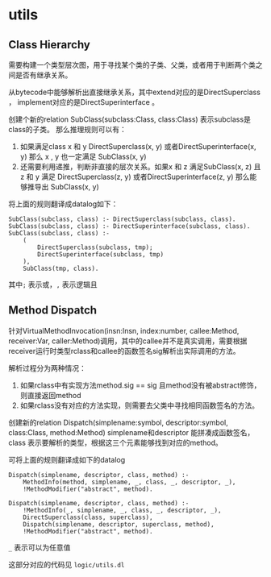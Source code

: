 # utils

## Class Hierarchy

需要构建一个类型层次图，用于寻找某个类的子类、父类，或者用于判断两个类之间是否有继承关系。

从bytecode中能够解析出直接继承关系，其中extend对应的是DirectSuperclass ， implement对应的是DirectSuperinterface 。

创建个新的relation SubClass(subclass:Class, class:Class) 表示subclass是class的子类。
那么推理规则可以有：

1. 如果满足class x 和 y DirectSuperclass(x, y) 或者DirectSuperinterface(x, y) 那么 x , y 也一定满足 SubClass(x, y)
2. 还需要利用递推，判断非直接的层次关系。如果x 和 z 满足SubClass(x, z) 且 z 和 y 满足 DirectSuperclass(z, y) 或者DirectSuperinterface(z, y) 那么能够推导出 SubClass(x, y)

将上面的规则翻译成datalog如下：

```
SubClass(subclass, class) :- DirectSuperclass(subclass, class).
SubClass(subclass, class) :- DirectSuperinterface(subclass, class).
SubClass(subclass, class) :- 
    (
        DirectSuperclass(subclass, tmp);
        DirectSuperinterface(subclass, tmp)
    ),
    SubClass(tmp, class).
```
其中`;` 表示或，`,` 表示逻辑且

## Method Dispatch

针对VirtualMethodInvocation(insn:Insn, index:number, callee:Method, receiver:Var, caller:Method)调用，其中的callee并不是真实调用，需要根据receiver运行时类型rclass和callee的函数签名sig解析出实际调用的方法。

解析过程分为两种情况：

1. 如果rclass中有实现方法method.sig == sig 且method没有被abstract修饰，则直接返回method
2. 如果rclass没有对应的方法实现，则需要去父类中寻找相同函数签名的方法。

创建新的relation Dispatch(simplename:symbol, descriptor:symbol, class:Class, method:Method) simplename和descriptor 能拼凑成函数签名，class 表示要解析的类型，根据这三个元素能够找到对应的method。

可将上面的规则翻译成如下的datalog

```
Dispatch(simplename, descriptor, class, method) :-
    MethodInfo(method, simplename, _, class, _, descriptor, _),
    !MethodModifier("abstract", method).

Dispatch(simplename, descriptor, class, method) :-
    !MethodInfo(_, simplename, _, class, _, descriptor, _),
    DirectSuperclass(class, superclass),
    Dispatch(simplename, descriptor, superclass, method),
    !MethodModifier("abstract", method).
```
`_` 表示可以为任意值

这部分对应的代码见 `logic/utils.dl`